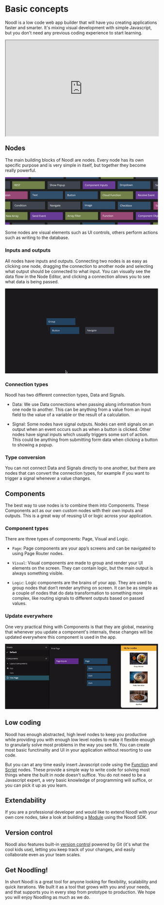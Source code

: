 # Basic concepts

Noodl is a low code web app builder that will have you creating applications faster and smarter. It's mixing visual development with simple Javascript, but you don't need any previous coding experience to start learning. 

<div style="padding:62.5% 0 0 0;position:relative;"><iframe width="100%" height="100%" src="https://www.youtube.com/embed/1n0MXSbmTQk" style="position:absolute;top:0;left:0; frameborder="0" allow="accelerometer; autoplay; encrypted-media; gyroscope; picture-in-picture" allowfullscreen></iframe>
</iframe></div>

## Nodes

The main building blocks of Noodl are nodes. Every node has its own specific purpose and is very simple in itself, but together they become really powerful.

![](nodes.png)

Some nodes are visual elements such as UI controls, others perform actions such as writing to the database.

### Inputs and outputs

All nodes have inputs and outputs. Connecting two nodes is as easy as clicking one node, dragging the connection to another node and selecting what output should be connected to what input. You can visually see the data flow in the Node Editor, and clicking a connection allows you to see what data is being passed.

![](connecting-nodes.gif)

### Connection types

Noodl has two different connection types, <span class="ndl-data">Data</span> and <span class="ndl-signal">Signals</span>.

-   <span class="ndl-data">Data</span>: We use Data connections when passing along information from one node to another. This can be anything from a value from an input field to the value of a variable or the result of a calculation.

-   <span class="ndl-signal">Signal</span>: Some nodes have signal outputs. Nodes can emit signals on an output when an event occurs such as when a button is clicked. Other nodes have signal inputs which usually triggers some sort of action. This could be anything from submitting form data when clicking a button to showing a popup.

### Type conversion

You can not connect <span class="ndl-data">Data</span> and <span class="ndl-signal">Signals</span> directly to one another, but there are nodes that can convert the connection types, for example if you want to trigger a signal whenever a value changes.

## Components

The best way to use nodes is to combine them into Components. These Components act as our own custom nodes with their own inputs and outputs. This is a great way of reusing UI or logic across your application.

### Component types

There are three types of components: Page, Visual and Logic.

-   `Page`: Page components are your app’s screens and can be navigated to using Page Router nodes.

-   `Visual`: Visual components are made to group and render your UI elements on the screen. They can contain logic, but the main output is always something visible.

-   `Logic`: Logic components are the brains of your app. They are used to group nodes that don’t render anything on screen. It can be as simple as a couple of nodes that do data transformation to something more complex, like routing signals to different outputs based on passed values.

### Update everywhere

One very practical thing with Components is that they are global, meaning that whenever you update a component's internals, these changes will be updated everywhere this component is used in the app.

![](components.gif)

## Low coding
Noodl has enough abstracted, high level nodes to keep you productive while providing you with enough low level nodes to make it flexible enough to granularly solve most problems in the way you see fit. You can create most basic functinality and UI in your application without resorting to use code.

But you can at any time easily insert Javascript code using the [Function](nodes/javascript/function/) and [Script](nodes/javascript/script/) nodes. These provide a simple way to write code for solving most things where the built in node doesn't suffice. You do not need to be a Javascript expert, a very basic knowledge of programming will suffice, or you can pick it up as you learn. 

## Extendability

If you are a professional developer and would like to extend Noodl with your own core nodes, take a look at building a [Module](extending/) using the Noodl SDK.

## Version control

Noodl also features built-in [version control](guides/version-control/) powered by Git (it's what the cool kids use), letting you keep track of your changes, and easily collaborate even as your team scales.

## Get Noodling!

In short Noodl is a great tool for anyone looking for flexibility, scalability and quick iterations. We built it as a tool that grows with you and your needs, and that supports you in every step from prototype to production. We hope you will enjoy Noodling as much as we do.
